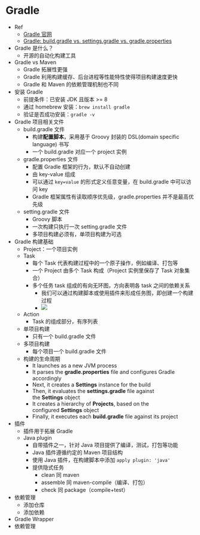 # Gradle

- Ref
    - [Gradle 官网](https://gradle.org/)
    - [Gradle: build.gradle vs. settings.gradle vs. gradle.properties](https://www.baeldung.com/gradle-build-settings-properties)
- Gradle 是什么？
    - 开源的自动化构建工具
- Gradle vs Maven
    - Gradle 拓展性更强
    - Gradle 利用构建缓存、后台进程等性能特性使得项目构建速度更快
    - Gradle 和 Maven 的依赖管理机制也不同
- 安装 Gradle
    - 前提条件：已安装 JDK 且版本 >= 8
    - 通过 homebrew 安装：`brew install gradle`
    - 验证是否成功安装：`gradle -v`
- Gradle 项目相关文件
    - build.gradle 文件
        - 构建**配置脚本**，采用基于 Groovy 封装的 DSL(domain specific language) 书写
        - 一个 build.gradle 对应一个 project 实例
    - gradle.properties 文件
        - 配置 Gradle 框架的行为，默认不自动创建
        - 由 key-value 组成
        - 可以通过 `key=value` 的形式定义任意变量，在 build.gradle 中可以访问 key
        - Gradle 框架属性有读取顺序优先级，gradle.properties 并不是最高优先级
    - setting.gradle 文件
        - Groovy 脚本
        - 一次构建只执行一次 setting.gradle 文件
        - 多项目构建必须有，单项目构建为可选
- Gradle 构建基础
    - Project：一个项目实例
    - Task
        - 每个 Task 代表构建过程中的一个原子操作，例如编译、打包等
        - 一个 Project 由多个 Task 构成（Project 实例里保存了 Task 对象集合）
        - 多个任务 task 组成的有向无环图，方向表明各 task 之间的依赖关系
            - 我们可以通过构建脚本或使用插件来形成任务图，即创建一个构建过程
            - ![](https://pic-bed-615.oss-cn-beijing.aliyuncs.com/qDVUrF.png)
    - Action
        - Task 的组成部分，有序列表
    - 单项目构建
        - 只有一个 build.gradle 文件
    - 多项目构建
        - 每个项目一个 build.gradle 文件
    - 构建的生命周期
        - It launches as a new JVM process
        - It parses the __gradle.properties__ file and configures Gradle accordingly
        - Next, it creates a __Settings__ instance for the build
        - Then, it evaluates the __settings.gradle__ file against the __Settings__ object
        - It creates a hierarchy of __Projects__, based on the configured __Settings__ object
        - Finally, it executes each __build.gradle__ file against its project
- 插件
    - 插件用于拓展 Gradle
    - Java plugin
        - 自带插件之一，针对 Java 项目提供了编译，测试，打包等功能
        - Java 插件遵循约定的 Maven 项目结构
        - 使用 Java 插件，在构建脚本中添加 `apply plugin: 'java'`
        - 提供隐式任务
            - clean 同 maven
            - assemble 同 maven-compile（编译、打包）
            - check 同 package（compile+test）
- 依赖管理
    - 添加仓库
    - 添加依赖
- Gradle Wrapper
- 依赖管理
